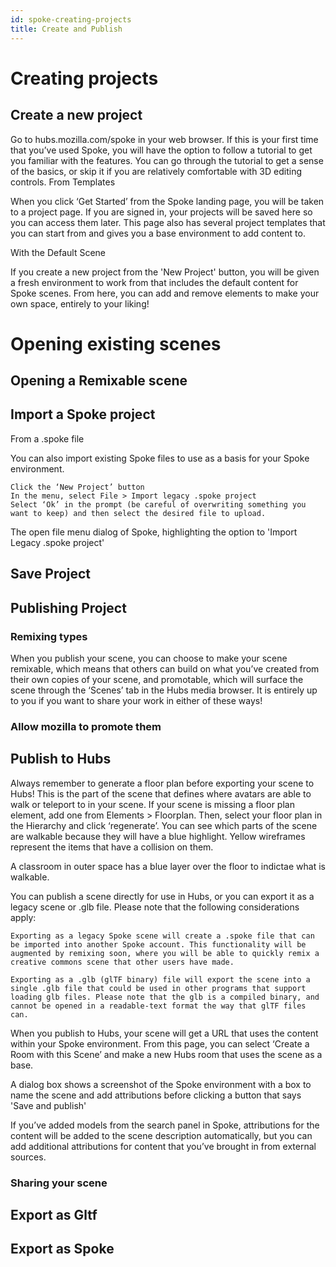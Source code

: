 ```yaml
---
id: spoke-creating-projects
title: Create and Publish
---
```

# Creating projects
## Create a new project

Go to hubs.mozilla.com/spoke in your web browser. If this is your first time that you’ve used Spoke, you will have the option to follow a tutorial to get you familiar with the features. You can go through the tutorial to get a sense of the basics, or skip it if you are relatively comfortable with 3D editing controls.
From Templates

When you click ‘Get Started’ from the Spoke landing page, you will be taken to a project page. If you are signed in, your projects will be saved here so you can access them later. This page also has several project templates that you can start from and gives you a base environment to add content to.

With the Default Scene

If you create a new project from the 'New Project' button, you will be given a fresh environment to work from that includes the default content for Spoke scenes. From here, you can add and remove elements to make your own space, entirely to your liking!


# Opening existing scenes
## Opening a Remixable scene


##  Import a Spoke project
From a .spoke file

You can also import existing Spoke files to use as a basis for your Spoke environment.

    Click the ‘New Project’ button
    In the menu, select File > Import legacy .spoke project
    Select ‘Ok’ in the prompt (be careful of overwriting something you want to keep) and then select the desired file to upload.

The open file menu dialog of Spoke, highlighting the option to 'Import Legacy .spoke project'


## Save Project

## Publishing Project

### Remixing types
When you publish your scene, you can choose to make your scene remixable, which means that others can build on what you’ve created from their own copies of your scene, and promotable, which will surface the scene through the ‘Scenes’ tab in the Hubs media browser. It is entirely up to you if you want to share your work in either of these ways!

### Allow mozilla to promote them


## Publish to Hubs

Always remember to generate a floor plan before exporting your scene to Hubs! This is the part of the scene that defines where avatars are able to walk or teleport to in your scene. If your scene is missing a floor plan element, add one from Elements > Floorplan. Then, select your floor plan in the Hierarchy and click ‘regenerate’. You can see which parts of the scene are walkable because they will have a blue highlight. Yellow wireframes represent the items that have a collision on them.

A classroom in outer space has a blue layer over the floor to indictae what is walkable.

You can publish a scene directly for use in Hubs, or you can export it as a legacy scene or .glb file. Please note that the following considerations apply:

    Exporting as a legacy Spoke scene will create a .spoke file that can be imported into another Spoke account. This functionality will be augmented by remixing soon, where you will be able to quickly remix a creative commons scene that other users have made.

    Exporting as a .glb (glTF binary) file will export the scene into a single .glb file that could be used in other programs that support loading glb files. Please note that the glb is a compiled binary, and cannot be opened in a readable-text format the way that glTF files can.

When you publish to Hubs, your scene will get a URL that uses the content within your Spoke environment. From this page, you can select ‘Create a Room with this Scene’ and make a new Hubs room that uses the scene as a base.

A dialog box shows a screenshot of the Spoke environment with a box to name the scene and add attributions before clicking a button that says 'Save and publish'

If you’ve added models from the search panel in Spoke, attributions for the content will be added to the scene description automatically, but you can add additional attributions for content that you’ve brought in from external sources.

### Sharing your scene

## Export as Gltf


## Export as Spoke